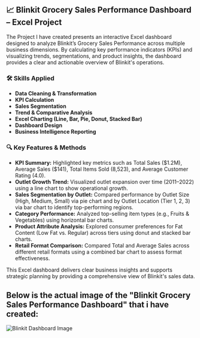 ## 📈 Blinkit Grocery Sales Performance Dashboard – Excel Project

The Project I have created presents an interactive Excel dashboard designed to analyze Blinkit’s Grocery Sales Performance across multiple business dimensions. By calculating key performance indicators (KPIs) and visualizing trends, segmentations, and product insights, the dashboard provides a clear and actionable overview of Blinkit's operations.

### 🛠 Skills Applied

* **Data Cleaning & Transformation**
* **KPI Calculation**
* **Sales Segmentation**
* **Trend & Comparative Analysis**
* **Excel Charting (Line, Bar, Pie, Donut, Stacked Bar)**
* **Dashboard Design**
* **Business Intelligence Reporting**

### 🔍 Key Features & Methods

* **KPI Summary:** Highlighted key metrics such as Total Sales (\$1.2M), Average Sales (\$141), Total Items Sold (8,523), and Average Customer Rating (4.0).
* **Outlet Growth Trend:** Visualized outlet expansion over time (2011–2022) using a line chart to show operational growth.
* **Sales Segmentation by Outlet:** Compared performance by Outlet Size (High, Medium, Small) via pie chart and by Outlet Location (Tier 1, 2, 3) via bar chart to identify top-performing regions.
* **Category Performance:** Analyzed top-selling item types (e.g., Fruits & Vegetables) using horizontal bar charts.
* **Product Attribute Analysis:** Explored consumer preferences for Fat Content (Low Fat vs. Regular) across tiers using donut and stacked bar charts.
* **Retail Format Comparison:** Compared Total and Average Sales across different retail formats using a combined bar chart to assess format effectiveness.

This Excel dashboard delivers clear business insights and supports strategic planning by providing a comprehensive view of Blinkit's sales data.

## Below is the actual image of the "Blinkit Grocery Sales Performance Dashboard" that i have created:

![Blinkit Dashboard Image](https://github.com/user-attachments/assets/6e14efc6-4592-4435-b046-8f268b8761eb)
